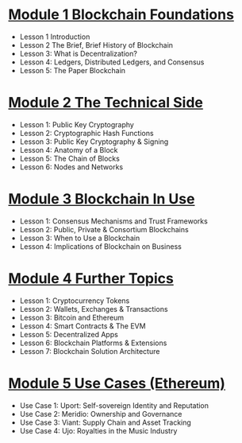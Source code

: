 # [Module 1 Blockchain Foundations](module1_blockchain_foundation/Module1.md) 
- Lesson 1 Introduction
- Lesson 2 The Brief, Brief History of Blockchain
- Lesson 3: What is Decentralization?
- Lesson 4: Ledgers, Distributed Ledgers, and Consensus
- Lesson 5: The Paper Blockchain
# [Module 2 The Technical Side](module2_tech_side/module2.md)
- Lesson 1: Public Key Cryptography
- Lesson 2: Cryptographic Hash Functions
- Lesson 3: Public Key Cryptography & Signing
- Lesson 4: Anatomy of a Block
- Lesson 5: The Chain of Blocks
- Lesson 6: Nodes and Networks

# [Module 3 Blockchain In Use](module3_blockchain_in_use/module3.md)
- Lesson 1: Consensus Mechanisms and Trust Frameworks
- Lesson 2: Public, Private & Consortium Blockchains
- Lesson 3: When to Use a Blockchain
- Lesson 4: Implications of Blockchain on Business

# [Module 4 Further Topics](module4_further_topics/module4.md)
- Lesson 1: Cryptocurrency Tokens
- Lesson 2: Wallets, Exchanges & Transactions
- Lesson 3: Bitcoin and Ethereum
- Lesson 4: Smart Contracts & The EVM
- Lesson 5: Decentralized Apps
- Lesson 6: Blockchain Platforms & Extensions
- Lesson 7: Blockchain Solution Architecture

# [Module 5 Use Cases (Ethereum)](module5_use_cases/module5.md)
- Use Case 1: Uport: Self-sovereign Identity and Reputation
- Use Case 2: Meridio: Ownership and Governance
- Use Case 3: Viant: Supply Chain and Asset Tracking
- Use Case 4: Ujo: Royalties in the Music Industry
